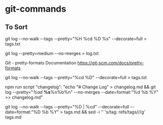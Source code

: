 # git-commands

## To Sort

git log --no-walk --tags --pretty="%H  %cd  %D  %s" --decorate=full > tags.txt

git log --pretty=medium  --no-merges > log.txt

Git - pretty-formats Documentation
https://git-scm.com/docs/pretty-formats

git log --no-walk --tags --pretty="%cd %D" --decorate=full > tags.txt

npm run script
    "changelog": "echo \"# Change Log\" > changelog.md && git log --pretty=\"*%ad* **%s**%n%b%n\"  --no-merges --date=format:\"%d %b %Y\" >> changelog.md"

git log --no-walk --tags --pretty="%D | %cd" --decorate=full --date=format:"%D %b %Y" > tags.md && sed -i '' 's/tag: refs\/tags\///g' tags.md
